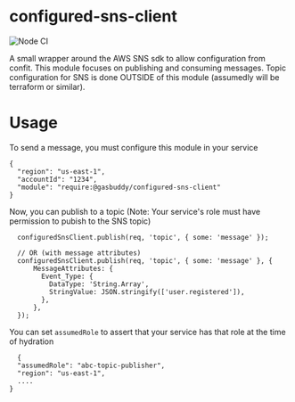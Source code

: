 configured-sns-client
==========================

![Node CI](https://github.com/gas-buddy/configured-sns-client/workflows/Node%20CI/badge.svg)

A small wrapper around the AWS SNS sdk to allow configuration from confit. This module focuses on publishing and consuming messages. Topic configuration for SNS is done OUTSIDE of this module (assumedly will be terraform or similar).

Usage
=====
To send a message, you must configure this module in your service

```
{
  "region": "us-east-1",
  "accountId": "1234",
  "module": "require:@gasbuddy/configured-sns-client"
}
```

Now, you can publish to a topic (Note: Your service's role must have permission to pubish to the SNS topic)

```
  configuredSnsClient.publish(req, 'topic', { some: 'message' });

  // OR (with message attributes)
  configuredSnsClient.publish(req, 'topic', { some: 'message' }, {
      MessageAttributes: {
        Event_Type: {
          DataType: 'String.Array',
          StringValue: JSON.stringify(['user.registered']),
        },
      },
  });
```

You can set `assumedRole` to assert that your service has that role at the time of hydration
```
  {
  "assumedRole": "abc-topic-publisher",
  "region": "us-east-1",
  ....
}
```